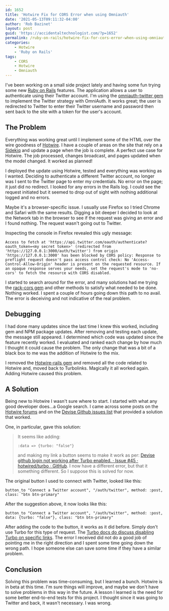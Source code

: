 ```yaml
---
id: 1652
title: 'Hotwire Fix for CORS Error when using Omniauth'
date: '2021-05-13T09:11:32-04:00'
author: 'Rob Bazinet'
layout: post
guid: 'https://accidentaltechnologist.com/?p=1652'
permalink: /ruby-on-rails/hotwire-fix-for-cors-error-when-using-omniauth/
categories:
    - Hotwire
    - 'Ruby on Rails'
tags:
    - CORS
    - Hotwire
    - Omniauth
---
```


I've been working on a small side project lately and having some fun trying some new [Ruby on Rails](https://rubyonrails.org/) features. The application allows a user to authenticate using their Twitter account. I'm using the [omniauth-twitter gem](https://github.com/arunagw/omniauth-twitter) to implement the Twitter strategy with OmniAuth. It works great; the user is redirected to Twitter to enter their Twitter username and password then sent back to the site with a token for the user's account.

## The Problem

Everything was working great until I implement some of the HTML over the wire goodness of [Hotwire](https://hotwire.dev/). I have a couple of areas on the site that rely on a [Sidekiq](https://sidekiq.org/) and update a page when the job is complete. A perfect use case for Hotwire. The job processed, changes broadcast, and pages updated when the model changed. It worked as planned! 

I deployed the update using Hotwire, tested and everything was working as I wanted. Deciding to authenticate a different Twitter account, no longer was I sent to the Twitter page to enter my credentials. No error on the page; it just did no redirect. I looked for any errors in the Rails log. I could see the request initiated but it seemed to drop out of sight with nothing additional logged and no errors. 

Maybe it's a browser-specific issue. I usually use Firefox so I tried Chrome and Safari with the same results. Digging a bit deeper I decided to look at the Network tab in the browser to see if the request was giving an error and I found nothing. The request wasn't going out to Twitter. 

Inspecting the console in Firefox revealed this ugly message:

```
Access to fetch at 'https://api.twitter.com/oauth/authenticate?oauth_token=<my secret token>' (redirected from 'https://127.0.0.1:3000/auth/twitter') from origin 'https://127.0.0.1:3000' has been blocked by CORS policy: Response to preflight request doesn't pass access control check: No 'Access-Control-Allow-Origin' header is present on the requested resource. If an opaque response serves your needs, set the request's mode to 'no-cors' to fetch the resource with CORS disabled.
```

I started to search around for the error, and many solutions had me trying the [rack-cors gem](https://github.com/cyu/rack-cors) and other methods to satisfy what needed to be done. Nothing worked. I spent a couple of hours going down this path to no avail. The error is deceiving and not indicative of the real problem.

## Debugging

I had done many updates since the last time I knew this worked, including gem and NPM package updates. After removing and testing each update, the message still appeared. I determined which code was updated since the feature recently worked. I evaluated and ranked each change by how much I thought it could cause the problem. The only change that was a bit of a black box to me was the addition of Hotwire to the mix. 

I removed the [Hotwire-rails gem](https://github.com/hotwired/hotwire-rails) and removed all the code related to Hotwire and, moved back to Turbolinks. Magically it all worked again. Adding Hotwire caused this problem.

## A Solution

Being new to Hotwire I wasn't sure where to start. I started with what any good developer does…a Google search. I came across some posts on the [Hotwire forums](https://discuss.hotwire.dev/) and on the [Devise Github issues list](https://github.com/hotwired/turbo/issues) that provided a solution that worked. 

One, in particular, gave this solution:

> It seems like adding:
> 
> ```erb
> :data => {turbo: "false"}
> ```
> 
> and making my link a button seems to make it work as per: [Devise github login not working after Turbo enabled. · Issue #45 · hotwired/turbo · GitHub](https://github.com/hotwired/turbo/issues/45#issuecomment-753444256). I now have a different error, but that it something different. So I suppose this is solved for now.

The original button I used to connect with Twitter, looked like this:

```erb
button_to "Connect a Twitter account", "/auth/twitter", method: :post, class: "btn btn-primary"
```

After the suggestion above, it now looks like this:

```erb
button_to "Connect a Twitter account", "/auth/twitter", method: :post, data: {turbo: "false"}, class: "btn btn-primary"
```

After adding the code to the button, it works as it did before. Simply don't use Turbo for this type of request. The [Turbo docs do discuss disabling Turbo on specific links](https://turbo.hotwire.dev/handbook/drive#disabling-turbo-drive-on-specific-links-or-forms). The error I received did not do a good job of pointing me in the right direction and I spent some time going down the wrong path. I hope someone else can save some time if they have a similar problem.

## Conclusion

Solving this problem was time-consuming, but I learned a bunch. Hotwire is in beta at this time. I'm sure things will improve, and maybe we don't have to solve problems in this way in the future. A lesson I learned is the need for some better end-to-end tests for this project. I thought since it was going to Twitter and back, it wasn't necessary. I was wrong.